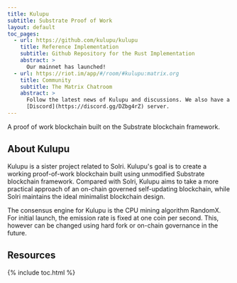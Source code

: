 ```yaml
---
title: Kulupu
subtitle: Substrate Proof of Work
layout: default
toc_pages:
  - url: https://github.com/kulupu/kulupu
    title: Reference Implementation
    subtitle: Github Repository for the Rust Implementation
    abstract: >
      Our mainnet has launched!
  - url: https://riot.im/app/#/room/#kulupu:matrix.org
    title: Community
    subtitle: The Matrix Chatroom
    abstract: >
      Follow the latest news of Kulupu and discussions. We also have a
      [Discord](https://discord.gg/DZbg4rZ) server.
---
```


A proof of work blockchain built on the Substrate blockchain
framework.

<section markdown="1">

## About Kulupu

Kulupu is a sister project related to Solri. Kulupu's goal is to
create a working proof-of-work blockchain built using unmodified
Substrate blockchain framework. Compared with Solri, Kulupu aims to
take a more practical approach of an on-chain governed self-updating
blockchain, while Solri maintains the ideal minimalist blockchain
design.

The consensus engine for Kulupu is the CPU mining algorithm
RandomX. For initial launch, the emission rate is fixed at one coin
per second. This, however can be changed using hard fork or on-chain
governance in the future.

</section>

<section markdown="1">

## Resources

{% include toc.html %}

</section>
